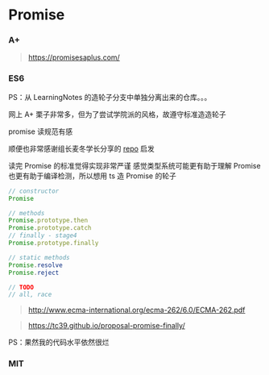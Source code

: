 # Promise

### A+ 

> https://promisesaplus.com/

### ES6

PS：从 LearningNotes 的造轮子分支中单独分离出来的仓库。。。

网上 A+ 栗子非常多，但为了尝试学院派的风格，故遵守标准造造轮子

promise 读规范有感

顺便也非常感谢组长麦冬学长分享的 [repo](https://github.com/MondoGao/ES2015-promise-implement) 启发

读完 Promise 的标准觉得实现非常严谨
感觉类型系统可能更有助于理解 Promise 也更有助于编译检测，所以想用 ts 造 Promise 的轮子

``` javascript
// constructor
Promise

// methods
Promise.prototype.then
Promise.prototype.catch
// finally - stage4
Promise.prototype.finally

// static methods
Promise.resolve
Promise.reject

// TODO
// all, race
```

> http://www.ecma-international.org/ecma-262/6.0/ECMA-262.pdf

> https://tc39.github.io/proposal-promise-finally/

PS：果然我的代码水平依然很烂

### MIT
